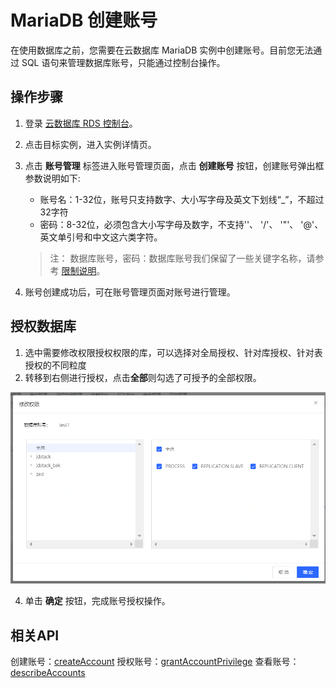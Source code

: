 # MariaDB 创建账号
在使用数据库之前，您需要在云数据库 MariaDB 实例中创建账号。目前您无法通过 SQL 语句来管理数据库账号，只能通过控制台操作。

## 操作步骤 
1. 登录 [云数据库 RDS 控制台](https://rds-console.jdcloud.com/rds/database)。
2. 点击目标实例，进入实例详情页。
3. 点击 **账号管理** 标签进入账号管理页面，点击 **创建账号** 按钮，创建账号弹出框参数说明如下:

   * 账号名：1-32位，账号只支持数字、大小写字母及英文下划线“_”，不超过32字符
   * 密码：8-32位，必须包含大小写字母及数字，不支持'\'、 '/'、 '"'、 '@'、英文单引号和中文这六类字符。
   
   >注： 数据库账号，密码：数据库账号我们保留了一些关键字名称，请参考 [限制说明](../../../Introduction/Restrictions/MariaDB-Restrictions.md)。

4. 账号创建成功后，可在账号管理页面对账号进行管理。

## 授权数据库
1. 选中需要修改权限授权权限的库，可以选择对全局授权、针对库授权、针对表授权的不同粒度
2. 转移到右侧进行授权，点击**全部**则勾选了可授予的全部权限。

 ![授权数据库](../../../../image/RDS/MySQL-Create-Account-2.png)

4. 单击 **确定** 按钮，完成账号授权操作。

## 相关API
创建账号：[createAccount](https://docs.jdcloud.com/cn/rds/api/createaccount)
授权账号：[grantAccountPrivilege](https://docs.jdcloud.com/cn/rds/api/grantaccountprivilege)
查看账号：[describeAccounts](https://docs.jdcloud.com/cn/rds/api/describeaccounts)
